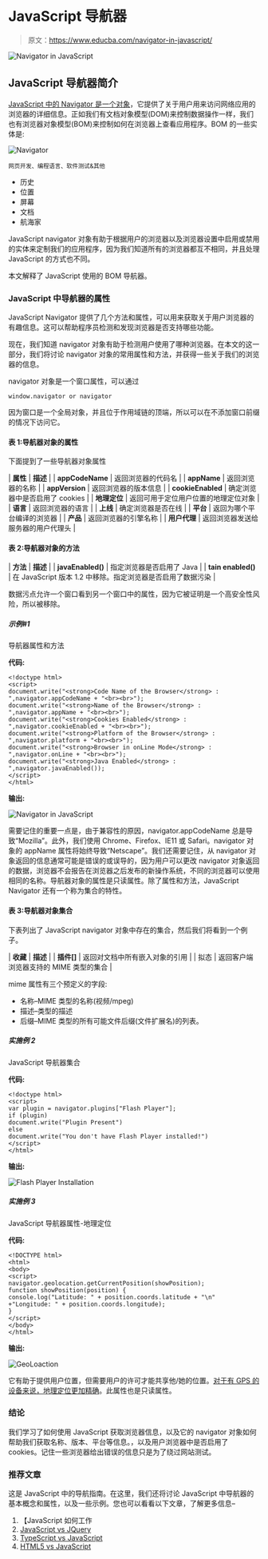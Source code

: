 # JavaScript 导航器

> 原文：<https://www.educba.com/navigator-in-javascript/>

![Navigator in JavaScript ](img/43ed7e792df76dfe41c98fb49188f078.png)



## **JavaScript 导航器简介**

[JavaScript 中的 Navigator 是一个对象](https://www.educba.com/javascript-objects/)，它提供了关于用户用来访问网络应用的浏览器的详细信息。正如我们有文档对象模型(DOM)来控制数据操作一样，我们也有浏览器对象模型(BOM)来控制如何在浏览器上查看应用程序。BOM 的一些实体是:

![Navigator](img/7501accb48a99bf6be0243bd827fb6d3.png)



<small>网页开发、编程语言、软件测试&其他</small>

*   历史
*   位置
*   屏幕
*   文档
*   航海家

JavaScript navigator 对象有助于根据用户的浏览器以及浏览器设置中启用或禁用的实体来定制我们的应用程序，因为我们知道所有的浏览器都互不相同，并且处理 JavaScript 的方式也不同。

本文解释了 JavaScript 使用的 BOM 导航器。

### JavaScript 中导航器的属性

JavaScript Navigator 提供了几个方法和属性，可以用来获取关于用户浏览器的有趣信息。这可以帮助程序员检测和发现浏览器是否支持哪些功能。

现在，我们知道 navigator 对象有助于检测用户使用了哪种浏览器。在本文的这一部分，我们将讨论 navigator 对象的常用属性和方法，并获得一些关于我们的浏览器的信息。

navigator 对象是一个窗口属性，可以通过

```
window.navigator or navigator
```

因为窗口是一个全局对象，并且位于作用域链的顶端，所以可以在不添加窗口前缀的情况下访问它。

#### 表 1:导航器对象的属性

下面提到了一些导航器对象属性

| **属性** | **描述** |
| **appCodeName** | 返回浏览器的代码名 |
| **appName** | 返回浏览器的名称 |
| **appVersion** | 返回浏览器的版本信息 |
| **cookieEnabled** | 确定浏览器中是否启用了 cookies |
| **地理定位** | 返回可用于定位用户位置的地理定位对象 |
| **语言** | 返回浏览器的语言 |
| **上线** | 确定浏览器是否在线 |
| **平台** | 返回为哪个平台编译的浏览器 |
| **产品** | 返回浏览器的引擎名称 |
| **用户代理** | 返回浏览器发送给服务器的用户代理头 |

#### 表 2:导航器对象的方法

| **方法** | **描述** |
| **javaEnabled()** | 指定浏览器是否启用了 Java |
| **tain enabled()** | 在 JavaScript 版本 1.2 中移除。指定浏览器是否启用了数据污染 |

数据污点允许一个窗口看到另一个窗口中的属性，因为它被证明是一个高安全性风险，所以被移除。

##### 示例#1

导航器属性和方法

**代码:**

```
<!doctype html>
<script>
document.write("<strong>Code Name of the Browser</strong> : ",navigator.appCodeName + "<br><br>");
document.write("<strong>Name of the Browser</strong> : ",navigator.appName + "<br><br>");
document.write("<strong>Cookies Enabled</strong> : ",navigator.cookieEnabled + "<br><br>");
document.write("<strong>Platform of the Browser</strong> : ",navigator.platform + "<br><br>");
document.write("<strong>Browser in onLine Mode</strong> : ",navigator.onLine + "<br><br>");
document.write("<strong>Java Enabled</strong> : ",navigator.javaEnabled());
</script>
</html>
```

**输出:**

![Navigator in JavaScript](img/075abdd12ec9a94e67599b2315e3bcdb.png)



需要记住的重要一点是，由于兼容性的原因，navigator.appCodeName 总是导致“Mozilla”。此外，我们使用 Chrome、Firefox、IE11 或 Safari。navigator 对象的 appName 属性将始终导致“Netscape”。我们还需要记住，从 navigator 对象返回的信息通常可能是错误的或误导的，因为用户可以更改 navigator 对象返回的数据，浏览器不会报告在浏览器之后发布的新操作系统，不同的浏览器可以使用相同的名称。导航器对象的属性是只读属性。除了属性和方法，JavaScript Navigator 还有一个称为集合的特性。

#### 表 3:导航器对象集合

下表列出了 JavaScript navigator 对象中存在的集合，然后我们将看到一个例子。

| **收藏** | **描述** |
| **插件[]** | 返回对文档中所有嵌入对象的引用 |
| 拟态 | 返回客户端浏览器支持的 MIME 类型的集合 |

mime 属性有三个预定义的字段:

*   名称–MIME 类型的名称(视频/mpeg)
*   描述–类型的描述
*   后缀–MIME 类型的所有可能文件后缀(文件扩展名)的列表。

##### 实施例 2

JavaScript 导航器集合

**代码:**

```
<!doctype html>
<script>
var plugin = navigator.plugins["Flash Player"];
if (plugin)
document.write("Plugin Present")
else
document.write("You don't have Flash Player installed!")
</script>
</html>
```

**输出:**

![Flash Player Installation](img/4e8429cb02db72d2d2cb8d837db41d6c.png)



##### 实施例 3

JavaScript 导航器属性-地理定位

**代码:**

```
<!DOCTYPE html>
<html>
<body>
<script>
navigator.geolocation.getCurrentPosition(showPosition);
function showPosition(position) {
console.log("Latitude: " + position.coords.latitude + "\n" +"Longitude: " + position.coords.longitude);
}
</script>
</body>
</html>
```

**输出:**

![GeoLoaction](img/ded578f4a390f900570e83861c1e464a.png)



它有助于提供用户位置，但需要用户的许可才能共享他/她的位置。[对于有 GPS 的设备来说，地理定位更加精确](https://www.educba.com/html-geolocation/)。此属性也是只读属性。

### 结论

我们学习了如何使用 JavaScript 获取浏览器信息，以及它的 navigator 对象如何帮助我们获取名称、版本、平台等信息。，以及用户浏览器中是否启用了 cookies。记住一些浏览器给出错误的信息只是为了绕过网站测试。

### 推荐文章

这是 JavaScript 中的导航指南。在这里，我们还将讨论 JavaScript 中导航器的基本概念和属性，以及一些示例。您也可以看看以下文章，了解更多信息–

1.  【JavaScript 如何工作
2.  [JavaScript vs JQuery](https://www.educba.com/javascript-vs-jquery/)
3.  [TypeScript vs JavaScript](https://www.educba.com/typescript-vs-javascript/)
4.  [HTML5 vs JavaScript](https://www.educba.com/html5-vs-javascript/)





